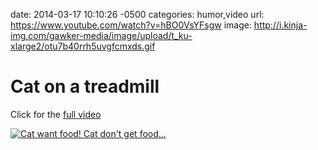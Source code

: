date: 2014-03-17 10:10:26 -0500
categories: humor,video
url: https://www.youtube.com/watch?v=hBO0VsYFsgw
image: http://i.kinja-img.com/gawker-media/image/upload/t_ku-xlarge2/otu7b40rrh5uvgfcmxds.gif

# Cat on a treadmill

Click for the [full video](https://www.youtube.com/watch?v=hBO0VsYFsgw)

[![Cat want food! Cat don't get food...](http://i.kinja-img.com/gawker-media/image/upload/t_ku-xlarge2/otu7b40rrh5uvgfcmxds.gif)](https://www.youtube.com/watch?v=hBO0VsYFsgw)
